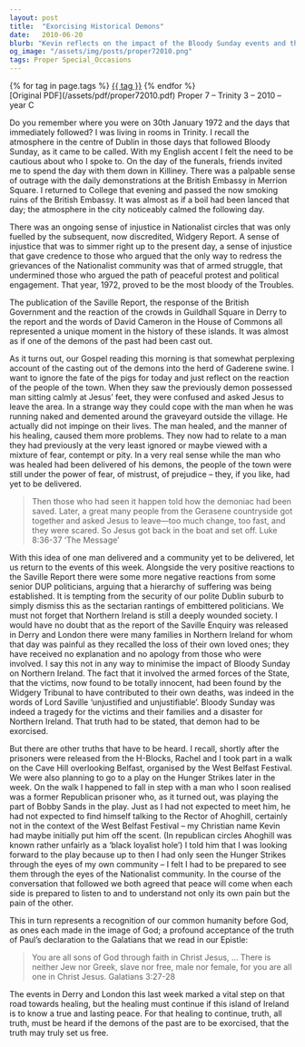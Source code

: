 ```yaml
---
layout: post
title:  "Exorcising Historical Demons"
date:   2010-06-20
blurb: "Kevin reflects on the impact of the Bloody Sunday events and the subsequent Saville Report, drawing parallels with the Gospel's account of demon exorcism. He emphasizes the need for collective healing and truth in Northern Ireland, advocating for a mutual understanding of pain and the recognition of our common humanity before God."
og_image: "/assets/img/posts/proper72010.png"
tags: Proper Special_Occasions
---    
```

<div class="tag-pills">
    {% for tag in page.tags %}
    <a href="{{ site.baseurl }}/tag/{{ tag | slugify }}" class="tag-pill">{{ tag }}</a>
    {% endfor %}
</div>
[Original PDF](/assets/pdf/proper72010.pdf)
Proper 7 – Trinity 3 – 2010 – year C

Do you remember where you were on 30th January 1972 and the days that immediately followed? I was living in rooms in Trinity. I recall the atmosphere in the centre of Dublin in those days that followed Bloody Sunday, as it came to be called. With my English accent I felt the need to be cautious about who I spoke to. On the day of the funerals, friends invited me to spend the day with them down in Killiney. There was a palpable sense of outrage with the daily demonstrations at the British Embassy in Merrion Square. I returned to College that evening and passed the now smoking ruins of the British Embassy. It was almost as if a boil had been lanced that day; the atmosphere in the city noticeably calmed the following day.

There was an ongoing sense of injustice in Nationalist circles that was only fuelled by the subsequent, now discredited, Widgery Report. A sense of injustice that was to simmer right up to the present day, a sense of injustice that gave credence to those who argued that the only way to redress the grievances of the Nationalist community was that of armed struggle, that undermined those who argued the path of peaceful protest and political engagement. That year, 1972, proved to be the most bloody of the Troubles.

The publication of the Saville Report, the response of the British Government and the reaction of the crowds in Guildhall Square in Derry to the report and the words of David Cameron in the House of Commons all represented a unique moment in the history of these islands. It was almost as if one of the demons of the past had been cast out.

As it turns out, our Gospel reading this morning is that somewhat perplexing account of the casting out of the demons into the herd of Gaderene swine. I want to ignore the fate of the pigs for today and just reflect on the reaction of the people of the town. When they saw the previously demon possessed man sitting calmly at Jesus’ feet, they were confused and asked Jesus to leave the area. In a strange way they could cope with the man when he was running naked and demented around the graveyard outside the village. He actually did not impinge on their lives. The man healed, and the manner of his healing, caused them more problems. They now had to relate to a man they had previously at the very least ignored or maybe viewed with a mixture of fear, contempt or pity. In a very real sense while the man who was healed had been delivered of his demons, the people of the town were still under the power of fear, of mistrust, of prejudice – they, if you like, had yet to be delivered.

> Then those who had seen it happen told how the demoniac had been saved. Later, a great many people from the Gerasene countryside got together and asked Jesus to leave—too much change, too fast, and they were scared. So Jesus got back in the boat and set off. Luke 8:36-37 ‘The Message’

With this idea of one man delivered and a community yet to be delivered, let us return to the events of this week. Alongside the very positive reactions to the Saville Report there were some more negative reactions from some senior DUP politicians, arguing that a hierarchy of suffering was being established. It is tempting from the security of our polite Dublin suburb to simply dismiss this as the sectarian rantings of embittered politicians. We must not forget that Northern Ireland is still a deeply wounded society. I would have no doubt that as the report of the Saville Enquiry was released in Derry and London there were many families in Northern Ireland for whom that day was painful as they recalled the loss of their own loved ones; they have received no explanation and no apology from those who were involved. I say this not in any way to minimise the impact of Bloody Sunday on Northern Ireland. The fact that it involved the armed forces of the State, that the victims, now found to be totally innocent, had been found by the Widgery Tribunal to have contributed to their own deaths, was indeed in the words of Lord Saville ‘unjustified and unjustifiable’. Bloody Sunday was indeed a tragedy for the victims and their families and a disaster for Northern Ireland. That truth had to be stated, that demon had to be exorcised.

But there are other truths that have to be heard. I recall, shortly after the prisoners were released from the H-Blocks, Rachel and I took part in a walk on the Cave Hill overlooking Belfast, organised by the West Belfast Festival. We were also planning to go to a play on the Hunger Strikes later in the week. On the walk I happened to fall in step with a man who I soon realised was a former Republican prisoner who, as it turned out, was playing the part of Bobby Sands in the play. Just as I had not expected to meet him, he had not expected to find himself talking to the Rector of Ahoghill, certainly not in the context of the West Belfast Festival – my Christian name Kevin had maybe initially put him off the scent. (In republican circles Ahoghill was known rather unfairly as a ‘black loyalist hole’) I told him that I was looking forward to the play because up to then I had only seen the Hunger Strikes through the eyes of my own community – I felt I had to be prepared to see them through the eyes of the Nationalist community. In the course of the conversation that followed we both agreed that peace will come when each side is prepared to listen to and to understand not only its own pain but the pain of the other.

This in turn represents a recognition of our common humanity before God, as ones each made in the image of God; a profound acceptance of the truth of Paul’s declaration to the Galatians that we read in our Epistle:

> You are all sons of God through faith in Christ Jesus, ... There is neither Jew nor Greek, slave nor free, male nor female, for you are all one in Christ Jesus. Galatians 3:27-28

The events in Derry and London this last week marked a vital step on that road towards healing, but the healing must continue if this island of Ireland is to know a true and lasting peace. For that healing to continue, truth, all truth, must be heard if the demons of the past are to be exorcised, that the truth may truly set us free.
